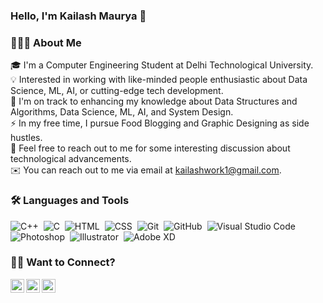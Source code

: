### **Hello, I'm Kailash Maurya** 👋

### 👨🏻‍💻 About Me
🎓 I'm a Computer Engineering Student at Delhi Technological University.\
💡 Interested in working with like-minded people enthusiastic about Data Science, ML, AI, or cutting-edge tech development.\
🌱 I'm on track to enhancing my knowledge about Data Structures and Algorithms, Data Science, ML, AI, and System Design.\
⚡ In my free time, I pursue Food Blogging and Graphic Designing as side hustles.\
💬 Feel free to reach out to me for some interesting discussion about technological advancements.\
✉️ You can reach out to me via email at kailashwork1@gmail.com.

### 🛠 Languages and Tools
![C++](https://img.shields.io/badge/-C++-05122A?style=flat&logo=C%2B%2B&logoColor=00599C)&nbsp;
![C](https://img.shields.io/badge/-C-05122A?style=flat&logo=C&logoColor=A8B9CC)&nbsp;
![HTML](https://img.shields.io/badge/-HTML-05122A?style=flat&logo=HTML5)&nbsp;
![CSS](https://img.shields.io/badge/-CSS-05122A?style=flat&logo=CSS3&logoColor=1572B6)&nbsp;
![Git](https://img.shields.io/badge/-Git-05122A?style=flat&logo=git)&nbsp;
![GitHub](https://img.shields.io/badge/-GitHub-05122A?style=flat&logo=github)&nbsp;
![Visual Studio Code](https://img.shields.io/badge/-Visual%20Studio%20Code-05122A?style=flat&logo=visual-studio-code&logoColor=007ACC)&nbsp;
![Photoshop](https://img.shields.io/badge/-Photoshop-05122A?style=flat&logo=adobe-photoshop)&nbsp;
![Illustrator](https://img.shields.io/badge/-Illustrator-05122A?style=flat&logo=adobe-illustrator)&nbsp;
![Adobe XD](https://img.shields.io/badge/-Adobe_XD-05122A?style=flat&logo=adobe-xd)&nbsp;

<!---
kailashmaurya27/kailashmaurya27 is a ✨ special ✨ repository because its `README.md` (this file) appears on your GitHub profile.
You can click the Preview link to take a look at your changes.
--->

### 🤝🏻 Want to Connect?
<a href="https://twitter.com/gubby27">
  <img align="left" alt="Kailash's Twitter" width="22px" src="https://cdn-icons-png.flaticon.com/512/3670/3670127.png" />
</a>
<a href="https://www.linkedin.com/in/kailash-maurya-032898208/">
  <img align="left" alt="Kailash's LinkedIn" width="22px" src="https://cdn-icons-png.flaticon.com/512/3670/3670129.png" />
</a>
<a href="https://github.com/kailashmaurya27">
  <img align="left" alt="Kailash's GitHub" width="22px" src="https://cdn-icons-png.flaticon.com/512/270/270798.png" />
</a>
